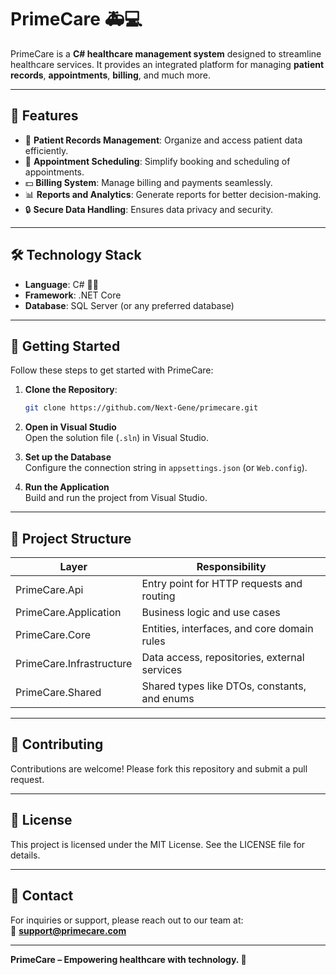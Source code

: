 # PrimeCare 🚑💻

PrimeCare is a **C# healthcare management system** designed to streamline healthcare services. It provides an integrated platform for managing **patient records**, **appointments**, **billing**, and much more.

---

## 🌟 Features

- 🏥 **Patient Records Management**: Organize and access patient data efficiently.
- 📅 **Appointment Scheduling**: Simplify booking and scheduling of appointments.
- 💵 **Billing System**: Manage billing and payments seamlessly.
- 📊 **Reports and Analytics**: Generate reports for better decision-making.
- 🔒 **Secure Data Handling**: Ensures data privacy and security.

---

## 🛠️ Technology Stack

- **Language**: C# 🐱‍💻
- **Framework**: .NET Core
- **Database**: SQL Server (or any preferred database)

---

## 🚀 Getting Started

Follow these steps to get started with PrimeCare:

1. **Clone the Repository**:
   ```bash
   git clone https://github.com/Next-Gene/primecare.git
   ```

2. **Open in Visual Studio**  
   Open the solution file (`.sln`) in Visual Studio.

3. **Set up the Database**  
   Configure the connection string in `appsettings.json` (or `Web.config`).

4. **Run the Application**  
   Build and run the project from Visual Studio.

---

## 📁 Project Structure

| Layer             | Responsibility                                    |
|------------------|---------------------------------------------------|
| PrimeCare.Api     | Entry point for HTTP requests and routing        |
| PrimeCare.Application | Business logic and use cases                  |
| PrimeCare.Core    | Entities, interfaces, and core domain rules      |
| PrimeCare.Infrastructure | Data access, repositories, external services |
| PrimeCare.Shared  | Shared types like DTOs, constants, and enums     |

---

## 🤝 Contributing

Contributions are welcome! Please fork this repository and submit a pull request.

---

## 📄 License

This project is licensed under the MIT License. See the LICENSE file for details.

---

## 📧 Contact

For inquiries or support, please reach out to our team at:  
📧 **support@primecare.com**

---

**PrimeCare – Empowering healthcare with technology. 💙**
